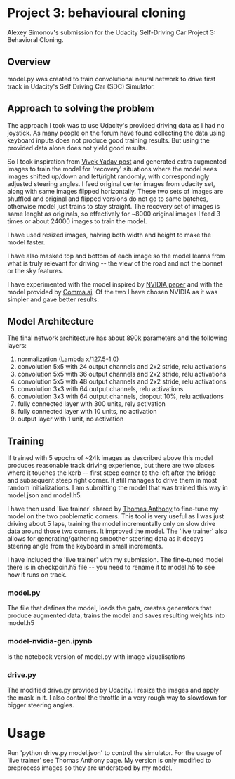 # Project 3: behavioural cloning
Alexey Simonov's submission for the Udacity Self-Driving Car Project 3: Behavioral Cloning.

## Overview
model.py was created to train convolutional neural network to
drive first track in
Udacity's Self Driving Car (SDC) Simulator.

## Approach to solving the problem

The approach I took was to use Udacity's provided driving data as I had no joystick.
As many people on the forum have found collecting the data using keyboard inputs
does not produce good training results.
But using the provided data alone does not yield good results.

So I took inspiration from [Vivek Yadav post](https://chatbotslife.com/using-augmentation-to-mimic-human-driving-496b569760a9#.52dqz7k51)
and generated extra augmented images to train the model for 'recovery' situations
where the model sees images shifted up/down and left/right randomly, with correspondingly
adjusted steering angles.
I feed original center images from udacity set, along with same images flipped horizontally.
These two sets of images are shuffled and original and flipped versions do not go to same
batches, otherwise model just trains to stay straight.
The recovery set of images is same lenght as originals, so effectively for ~8000 original
images I feed 3 times or about 24000 images to train the model.

I have used resized images, halving both width and height to make the model faster.

I have also masked top and bottom of each image so the model learns from what is truly
relevant for driving -- the view of the road and not the bonnet or the sky features.

I have experimented with the model inspired by [NVIDIA paper](http://images.nvidia.com/content/tegra/automotive/images/2016/solutions/pdf/end-to-end-dl-using-px.pdf)
and with the model provided by [Comma.ai](https://github.com/commaai/research/blob/master/train_steering_model.py).
Of the two I have chosen NVIDIA as it was simpler and gave better results.

## Model Architecture

The final network architecture has about 890k parameters and the following layers:

1. normalization (Lambda x/127.5-1.0)
2. convolution 5x5 with 24 output channels and 2x2 stride, relu activations
3. convolution 5x5 with 36 output channels and 2x2 stride, relu activations
4. convolution 5x5 with 48 output channels and 2x2 stride, relu activations
5. convolution 3x3 with 64 output channels, relu activations
6. convolution 3x3 with 64 output channels, dropout 10%, relu activations
7. fully connected layer with 300 units, rely activation
8. fully connected layer with 10 units, no activation
9. output layer with 1 unit, no activation


## Training

If trained with 5 epochs of ~24k images as described above this model produces
reasonable track driving experience, but there are two places where it touches the kerb
-- first steep corner to the left after the bridge and subsequent steep right corner.
It still manages to drive them in most random initializations.
I am submitting the model that was trained this way in model.json and model.h5.

I have then used 'live trainer' shared by [Thomas Anthony](https://github.com/thomasantony/sdc-live-trainer)
to fine-tune my model on the two problematic corners.
This tool is very useful as I was just driving about 5 laps, training the model
incrementally only on slow drive data around those two corners.
It improved the model.
The 'live trainer' also allows for generating/gathering smoother steering data
as it decays steering angle from the keyboard in small increments.

I have included the 'live trainer' with my submission. The fine-tuned model there is in
checkpoin.h5 file -- you need to rename it to model.h5 to see how it runs on track.

### model.py

The file that defines the model, loads the gata, creates generators that produce
augmented data, trains the model and saves resulting weights into model.h5

### model-nvidia-gen.ipynb

Is the notebook version of model.py with image visualisations

### drive.py

The modified drive.py provided by Udacity.
I resize the images and apply the mask in it.
I also control the throttle in a very rough way to slowdown for bigger steering angles.


# Usage

Run 'python drive.py model.json' to control the simulator.
For the usage of 'live trainer' see Thomas Anthony page. My version is only modified to 
preprocess images so they are understood by my model.



